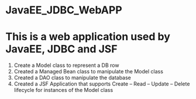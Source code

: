 # JavaEE_JDBC_WebAPP
# This is a web application used by JavaEE, JDBC and JSF
1. Create a Model class to represent a DB row
2. Created a Managed Bean class to manipulate the Model class
3. Created a DAO class to manipulate the database
4. Created a JSF Application that supports Create – Read – Update – Delete lifecycle for
instances of the Model class
